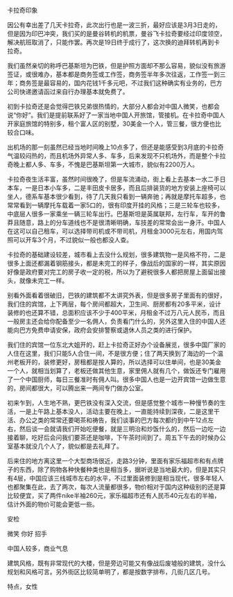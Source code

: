 卡拉奇印象

因公有幸出差了几天卡拉奇，此次出行也是一波三折，最好应该是3月3日走的，但是因为印巴冲突，我们买的是曼谷转机的机票，曼谷飞卡拉奇要经过印度领空，解决航班取消了，只能作罢。再次是19日终于成行了，这次换的迪拜转机再到卡拉奇。

我们虽然亲切的称呼巴基斯坦为巴铁，但是护照方面却不那么容易，貌似没有旅游签证，或很难办，基本都是商务签或工作签，商务签半年多次往返，工作签一到三年；商务签是最容易的，国内花钱1千多元吧，不过我们这种确实有业务的，巴方公司快递邀请函过来自行办理基本就免费了。

初到卡拉奇还是会觉得巴铁兄弟很热情的，大部分人都会对中国人微笑，也都会说“你好”。我们是提前联系好了一家当地中国人开旅馆，管接机。在卡拉奇中国人开家庭旅馆的特别多，租个富人区的别墅，30美金一个人，管三餐，很方便也比较合口味。

出机场的那一刻虽然已经当地时间晚上10点多了，但还是能感受到3月底的卡拉奇气温较闷热的，而且机场外异常人多、车多，后来发现不只机场外，而是整个卡拉奇晚上都人多、车多，不愧是巴基斯坦第一大城市，貌似有2200万人。

卡拉奇夜生活丰富，虽然时间很晚了，但是车流涌动，街上看上去基本一水二手日本车，一是日本小车多，二是丰田皮卡居多，而且后排装货的地方安装上座椅可以坐人，德系车基本很少看到，待了几天我只看到一辆奔驰；再就是摩托车超多，也常常看到一辆摩托车载着一家5口的，很有印度开挂的风格；三是三轮车也较多，中底层人很多一家乘坐一辆三轮车出行。巴基斯坦是英属联邦，左行车，车开的鲁莽且随意，路上的分车道线也不是很清晰明确，车技差的常常会出一身汗。中国人在这可以自己租车，可以选择带司机或不带司机，月租金3000元左右，用国内驾照可以开车3个月，不过貌似一般也都没人查。

卡拉奇的基础建设较差，城市看上去没什么规划，很多建筑物一是风格不符，二是很多上面还都漏着钢筋接头，都是未完工的样子，像战后的国家的一样，其实原因好像是政府要对完工的房子收一定的税，所以为了避税很多人都把房屋上面留出接头，就像未完工一样。

别看外面看着很破旧，巴铁的建筑都不太讲究外表，但是很多房子里面有的很好，我们住的宾馆，上下两层，每个房间都超大，卫生间、厨房都有20多平米，设计装修的也还算不错，总面积应该不少于400平米，月租金不过万八元人民币，而且一般房主还会给你配备至少一名佣人，负责看门什么的，另外这里入住的中国人还能向巴方免费申请安保，政府会安排警察或退休人员之类的进行保护。

我们住的宾馆一位东北大姐开的，赶上卡拉奇正好办个设备展览，很多中国厂家的人住在这里，我们只能5人合住一间，不是很方便；住了两天换到了海边的一个温州老板开的，装修更好，房租都是按人算的，所以选择可以住单间，也是30美金一个人，就相当划算了，老板还做其他生意，家里佣人就有几个，做饭还专门雇用了一个中国厨师，每日三餐准时有佣人叫。很多中国人也是一边开宾馆一边做生意的，房间都很大，可以腾出来一两间专门做办公室。

初来乍到，人生地不熟，更巴铁没有深入交流，但是感觉整个城市一种慢节奏的生活，一是上午路上基本没人，活动主要在晚上，一直能持续到深夜，二是这里干活、办公之类的常常还要喝茶和祷告，我们谈事的巴方每次都约到中午12点左右，然后谈一会就请我们开始吃便餐，就是三明治和炒饭什么的，然后一边吃一边接着聊，吃好后会问我们要茶还是咖啡，下午茶时间到了。周五下午去的时候办公室基本就没几个人了，貌似都是去礼拜了。

后来住的地方离这里一个大型商场很近，走路3分钟，里面有家乐福超市和有点牌子的东西，除了购物各种快餐种类也是相当多，据听说是当地最大的，但是其实只有4层，中国应该三线城市左右的水平，不过里面装修到是相当现代，很多年轻人也都聚集在此，去了两次，每次人流量都很多，物价相对于国内这种级别的还是算比较便宜，买了两件nike半袖260元，家乐福超市还有人民币40元左右的半袖，估计外面的物价可能会更低一些。



安检

微笑 你好 招手

中国人较多，商业气息

建筑风格，既有非常现代的大楼，但是旁边可能又有像战后废墟般的建筑，没什么规划和风格可言。另外街区比较简单明了，都是按数字排布，几街几区几号。

特点，女性

